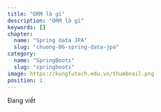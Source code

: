 ```yaml
---
title: "ORM là gì"
description: "ORM là gì"
keywords: []
chapter:
  name: "Spring data JPA"
  slug: "chuong-06-spring-data-jpa"
category:
  name: "SpringBoots"
  slug: "springboots"
image: https://kungfutech.edu.vn/thumbnail.png
position: 1
---
```


Đang viết
